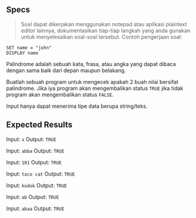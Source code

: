 ## Specs
> Soal dapat dikerjakan menggunakan notepad atau aplikasi plaintext editor lainnya, dokumentasikan tiap-tiap langkah yang anda gunakan untuk menyelesaikan soal-soal tersebut. Contoh pengerjaan soal:

```
SET name = "john"
DISPLAY name
```

Palindrome adalah sebuah kata, frasa, atau angka yang dapat dibaca dengan sama baik dari depan maupun belakang.

Buatlah sebuah program untuk mengecek apakah 2 buah nilai bersifat palindrome. Jika iya program akan mengembalikan status `TRUE` jika tidak program akan mengembalikan status `FALSE`.

Input hanya dapat menerima tipe data berupa string/teks.

## Expected Results
Input: `x`
Output: `TRUE`

Input: `abba`
Output: `TRUE`

Input: `101`
Output: `TRUE`

Input: `taco cat`
Output: `TRUE`

Input: `kodok`
Output: `TRUE`

Input: `ab`
Output: `TRUE`

Input: `abaa`
Output: `TRUE`

